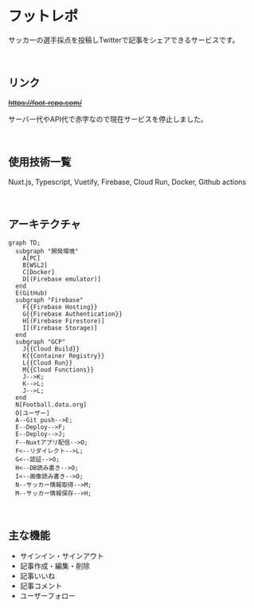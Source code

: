 # フットレポ
サッカーの選手採点を投稿しTwitterで記事をシェアできるサービスです。

<br />

## リンク

<s>https://foot-repo.com/</s>

サーバー代やAPI代で赤字なので現在サービスを停止しました。

<br />

## 使用技術一覧
Nuxt.js, Typescript, Vuetify, Firebase, Cloud Run, Docker, Github actions

<br />

## アーキテクチャ
```mermaid
graph TD;
  subgraph "開発環境"
    A[PC]
    B[WSL2]
    C[Docker]
    D[(Firebase emulator)]
  end
  E(GitHub)
  subgraph "Firebase"
    F{{Firebase Hosting}}
    G{{Firebase Authentication}}
    H[(Firebase Firestore)]
    I[(Firebase Storage)]
  end
  subgraph "GCP"
    J{{Cloud Build}}
    K{{Container Registry}}
    L{{Cloud Run}}
    M{{Cloud Functions}}
    J-->K;
    K-->L;
    J-->L;
  end
  N[Football.data.org]
  O[ユーザー]
  A--Git push-->E;
  E--Deploy-->F;
  E--Deploy-->J;
  F--Nuxtアプリ配信-->O;
  F<--リダイレクト-->L;
  G<--認証-->O;
  H<--DB読み書き-->O;
  I<--画像読み書き-->O;
  N--サッカー情報取得-->M;
  M--サッカー情報保存-->H;
```

<br />

## 主な機能
- サインイン・サインアウト
- 記事作成・編集・削除
- 記事いいね
- 記事コメント
- ユーザーフォロー
